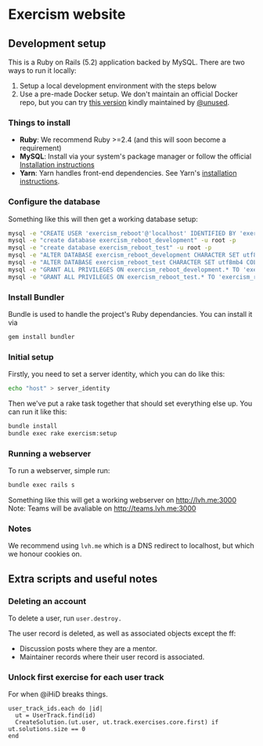 # Exercism website

## Development setup

This is a Ruby on Rails (5.2) application backed by MySQL. There are two ways to run it locally:
1) Setup a local development environment with the steps below 
2) Use a pre-made Docker setup. We don't maintain an official Docker repo, but you can try [this version](https://github.com/unused/exercism-docker) kindly maintained by [@unused](https://github.com/unused).

### Things to install

- **Ruby**: We recommend Ruby >=2.4 (and this will soon become a requirement)
- **MySQL**: Install via your system's package manager or follow the official [Installation instructions](https://dev.mysql.com/downloads/mysql/)
- **Yarn**: Yarn handles front-end dependencies. See Yarn's [installation instructions](https://yarnpkg.com/lang/en/docs/install/#mac-stable).

### Configure the database

Something like this will then get a working database setup:

```bash
mysql -e "CREATE USER 'exercism_reboot'@'localhost' IDENTIFIED BY 'exercism_reboot'" -u root -p
mysql -e "create database exercism_reboot_development" -u root -p
mysql -e "create database exercism_reboot_test" -u root -p
mysql -e "ALTER DATABASE exercism_reboot_development CHARACTER SET utf8mb4 COLLATE utf8mb4_unicode_ci;" -u root -p
mysql -e "ALTER DATABASE exercism_reboot_test CHARACTER SET utf8mb4 COLLATE utf8mb4_unicode_ci;" -u root -p
mysql -e "GRANT ALL PRIVILEGES ON exercism_reboot_development.* TO 'exercism_reboot'@'localhost'" -u root -p
mysql -e "GRANT ALL PRIVILEGES ON exercism_reboot_test.* TO 'exercism_reboot'@'localhost'" -u root -p
```

### Install Bundler

Bundle is used to handle the project's Ruby dependancies. You can install it via
```bash
gem install bundler
```

### Initial setup

Firstly, you need to set a server identity, which you can do like this:

```bash
echo "host" > server_identity
```

Then we've put a rake task together that should set everything else up. You can run it like this:

```bash
bundle install
bundle exec rake exercism:setup
```

### Running a webserver

To run a webserver, simple run:
```bash
bundle exec rails s
```

Something like this will get a working webserver on http://lvh.me:3000
Note: Teams will be avaliable on http://teams.lvh.me:3000

### Notes

We recommend using `lvh.me` which is a DNS redirect to localhost, but which we honour cookies on.

## Extra scripts and useful notes

### Deleting an account

 To delete a user, run `user.destroy.`

The user record is deleted, as well as associated objects except the ff:

- Discussion posts where they are a mentor.
- Maintainer records where their user record is associated.

### Unlock first exercise for each user track

For when @iHiD breaks things.

```
user_track_ids.each do |id|
  ut = UserTrack.find(id)
  CreateSolution.(ut.user, ut.track.exercises.core.first) if ut.solutions.size == 0
end
```
